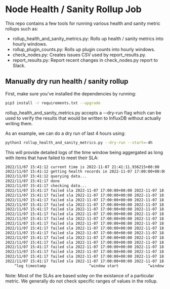 # Node Health / Sanity Rollup Job

This repo contains a few tools for running various health and sanity metric rollups such as:

* rollup_health_and_sanity_metrics.py: Rolls up health / sanity metrics into hourly windows.
* rollup_plugin_counts.py: Rolls up plugin counts into hourly windows.
* check_nodes.py: Creates issues CSV used by report_results.py.
* report_results.py: Report recent changes in check_nodes.py report to Slack.

## Manually dry run health / sanity rollup

First, make sure you've installed the dependencies by running:

```sh
pip3 install -r requirements.txt --upgrade
```

rollup_health_and_sanity_metrics.py accepts a --dry-run flag which can be used to verify the results that would be written to InfluxDB without actually writing them.

As an example, we can do a dry run of last 4 hours using:

```sh
python3 rollup_health_and_sanity_metrics.py --dry-run --start=-4h
```

This will provide detailed logs of the time window being aggergated as long with items that have failed to meet their SLA:

```txt
2022/11/07 15:41:12 current time is 2022-11-07 21:41:11.936215+00:00
2022/11/07 15:41:12 getting health records in 2022-11-07 17:00:00+00:00 2022-11-07 18:00:00+00:00
2022/11/07 15:41:12 querying data...
2022/11/07 15:41:17 done
2022/11/07 15:41:17 checking data...
2022/11/07 15:41:17 failed sla 2022-11-07 17:00:00+00:00 2022-11-07 18:00:00+00:00 W01C microphone audiosampler upload 0.000
2022/11/07 15:41:17 failed sla 2022-11-07 17:00:00+00:00 2022-11-07 18:00:00+00:00 W01E nxcore sys sys.cooling_max 0.000
2022/11/07 15:41:17 failed sla 2022-11-07 17:00:00+00:00 2022-11-07 18:00:00+00:00 W01E nxcore sys sys.freq.gpu_max 0.000
2022/11/07 15:41:17 failed sla 2022-11-07 17:00:00+00:00 2022-11-07 18:00:00+00:00 W01E nxcore sys sys.freq.cpu 0.000
2022/11/07 15:41:17 failed sla 2022-11-07 17:00:00+00:00 2022-11-07 18:00:00+00:00 W01E nxcore sys sys.freq.cpu_perc 0.000
2022/11/07 15:41:17 failed sla 2022-11-07 17:00:00+00:00 2022-11-07 18:00:00+00:00 W01E nxcore sys sys.load15 0.000
2022/11/07 15:41:17 failed sla 2022-11-07 17:00:00+00:00 2022-11-07 18:00:00+00:00 W01E nxcore sys sys.uptime 0.000
2022/11/07 15:41:17 failed sla 2022-11-07 17:00:00+00:00 2022-11-07 18:00:00+00:00 W01E nxcore sys sys.freq.emc_max 0.000
2022/11/07 15:41:17 failed sla 2022-11-07 17:00:00+00:00 2022-11-07 18:00:00+00:00 W01E nxcore sys sys.hwmon 0.000
2022/11/07 15:41:17 failed sla 2022-11-07 17:00:00+00:00 2022-11-07 18:00:00+00:00 W01E nxcore sys sys.net.tx_packets 0.000
2022/11/07 15:41:17 failed sla 2022-11-07 17:00:00+00:00 2022-11-07 18:00:00+00:00 W01E nxcore sys sys.freq.emc_min 0.000
2022/11/07 15:41:17 failed sla 2022-11-07 17:00:00+00:00 2022-11-07 18:00:00+00:00 W01E nxcore sys sys.net.rx_packets 0.000
2022/11/07 15:41:17 failed sla 2022-11-07 17:00:00+00:00 2022-11-07 18:00:00+00:00 W01E nxcore sys sys.fs.avail 0.000
2022/11/07 15:41:17 failed sla 2022-11-07 17:00:00+00:00 2022-11-07 18:00:00+00:00 W01E nxcore sys sys.freq.emc 0.000
2022/11/07 15:41:17 failed sla 2022-11-07 17:00:00+00:00 2022-11-07 18:00:00+00:00 W01E nxcore sys sys.fs.size 0.000
2022/11/07 15:41:17 failed sla 2022-11-07 17:00:00+00:00 2022-11-07 18:00:00+00:00 W01E nxcore sys sys.cpu_seconds 0.000
    ^log timestamp                   ^window start             ^window end         ^vsn  ^group^    ^metric        ^score (0 = all failed, 1 = all passed)
```

Note: Most of the SLAs are based soley on the existance of a particular metric. We generally do not check specific ranges of values in the rollup.
